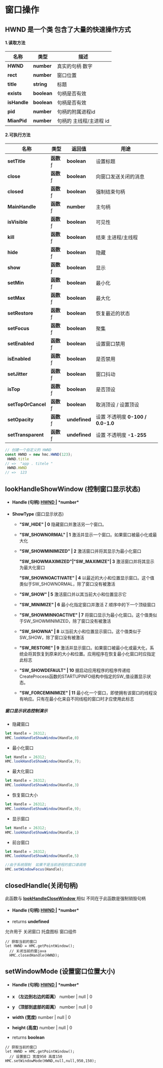 # 窗口操作

## HWND 是一个类 包含了大量的快速操作方式

#### 1.读取方法

| **名称**     | 类型        | 描述                    |
| ------------ | ----------- | ----------------------- |
| **HWND**     | **number**  | 真实的句柄 数字         |
| **rect**     | **number**  | 窗口位置                |
| **title**    | **string**  | 标题                    |
| **exists**   | **boolean** | 句柄是否有效            |
| **isHandle** | **boolean** | 句柄是否有效            |
| **pid**      | **number**  | 句柄的附属进程id        |
| **MianPid**  | **number**  | 句柄的 主线程/主进程 id |

#### 2.可执行方法

| 名称               | 类型              | 返回值        | 用途                              |
| ------------------ | ----------------- | ------------- | --------------------------------- |
| **setTitle**       | **函数** ƒ | **boolean**   | 设置标题                          |
| **close**          | **函数** ƒ | **boolean**   | 向窗口发送关闭的消息              |
| **closed**         | **函数** ƒ | **boolean**   | 强制结束句柄                      |
| **MainHandle**     | **函数** ƒ | **number**    | 主句柄                            |
| **isVisible**      | **函数** ƒ | **boolean**   | 可见性                            |
| **kill**           | **函数** ƒ | **boolean**   | 结束 主进程/主线程                |
| **hide**           | **函数** ƒ | **boolean**   | 隐藏                              |
| **show**           | **函数** ƒ | **boolean**   | 显示                              |
| **setMin**         | **函数** ƒ | **boolean**   | 最小化                            |
| **setMax**         | **函数** ƒ | **boolean**   | 最大化                            |
| **setRestore**     | **函数** ƒ | **boolean**   | 恢复最近的状态                    |
| **setFocus**       | **函数** ƒ | **boolean**   | 聚集                              |
| **setEnabled**     | **函数** ƒ | **boolean**   | 设置窗口禁用                      |
| **isEnabled**      | **函数** ƒ | **boolean**   | 是否禁用                          |
| **setJitter**      | **函数** ƒ | **boolean**   | 窗口抖动                          |
| **isTop**          | **函数** ƒ | **boolean**   | 是否顶设                          |
| **setTopOrCancel** | **函数** ƒ | **boolean**   | 取消顶设 / 设置顶设               |
| **setOpacity**     | **函数** ƒ | **undefined** | 设置 不透明度 **0-100 / 0.0-1.0** |
| **setTransparent** | **函数** ƒ | **undefined** | 设置 不透明度 **-1**-**255**      |



```javascript
// 创建一个自定义的 HWND
const HWND = new hmc.HWND(123);
 HWND.title
// =>  "app . titele "
 HWND.HWND
// =>  123

```

## lookHandleShowWindow   (控制窗口显示状态)

- #### Handle  (句柄)   [**HWND**]()[ ]()| ***number\***  

- **ShowType** (窗口显示状态)

  - **"SW_HIDE" |  0**   隐藏窗口并激活另一个窗口。

  - **"SW_SHOWNORMAL" |  1**     激活并显示一个窗口。如果窗口被最小化或最大化

  - **"SW_SHOWMINIMIZED" |  2**  激活窗口并将其显示为最小化窗口

    **"SW_SHOWMAXIMIZED"|"SW_MAXIMIZE"|  3**   激活窗口并将其显示为最大化窗口

    **"SW_SHOWNOACTIVATE" |  4**   以最近的大小和位置显示窗口。这个值类似于SW_SHOWNORMAL，除了窗口没有被激活

  - **"SW_SHOW" | 5**   激活窗口并以其当前大小和位置显示它

  - **"SW_MINIMIZE" |  6**   最小化指定窗口并激活 Z 顺序中的下一个顶级窗口

  - **"SW_SHOWMINNOACTIVE" |  7**    将窗口显示为最小化窗口。这个值类似于SW_SHOWMINIMIZED，除了窗口没有被激活

  - **"SW_SHOWNA" | 8**   以当前大小和位置显示窗口。这个值类似于SW_SHOW，除了窗口没有被激活

  - **"SW_RESTORE" |  9**   激活并显示窗口。如果窗口被最小化或最大化，系统会将其恢复到原来的大小和位置。应用程序在恢复最小化窗口时应指定此标志

  - **"SW_SHOWDEFAULT" |  10**   据启动应用程序的程序传递给CreateProcess函数的STARTUPINFO结构中指定的SW_值设置显示状态。

  - **"SW_FORCEMINIMIZE" |  11**  最小化一个窗口，即使拥有该窗口的线程没有响应。只有在最小化来自不同线程的窗口时才应使用此标志

##### 窗口显示状态控制演示

- 隐藏窗口

```javascript
let Handle = 26312;
HMC.lookHandleShowWindow(Handle,0)
```
- 最小化窗口
```javascript
let Handle = 26312;
HMC.lookHandleShowWindow(Handle,7);
```
- 最大化窗口
```javascript
let Handle = 26312;
HMC.lookHandleShowWindow(Handle,3)
```
- 恢复窗口大小
```javascript
let Handle = 26312;
HMC.lookHandleShowWindow(Handle,9);
```
- 显示窗口
```javascript
let Handle = 26312;
HMC.lookHandleShowWindow(Handle,1)
```
- 前台窗口
```javascript
let Handle = 26312;
HMC.lookHandleShowWindow(Handle,5)

//由于系统限制  如果不是当前进程的窗口请调用
HMC.setWindowFocus(Handle);
```

## closedHandle(关闭句柄)

此函数与 [**lookHandleCloseWindow** ]()相似 不同在于此函数是强制销毁句柄

- #### Handle  (句柄)    [**HWND**]()[ ]()| ***number\*** 

- returns  **undefined**

 允许用于  关闭窗口  托盘图标 窗口组件

```
// 获取当前的窗口
let HWND = HMC.getPointWindow();
  // 关闭当前的窗java
  HMC.closedHandle(HWND);
```

## setWindowMode (设置窗口位置大小)

- #### Handle  (句柄)    [**HWND**]()[ ]()| ***number\*** 

- **x （左边到右边的距离）** number | null | 0

- **y  （顶部到底部的距离）**  number | null | 0

- **width (宽度)**  number | null | 0

- **height  (高度)**  number | null | 0

- returns  **boolean**

```
// 获取当前的窗口
let HWND = HMC.getPointWindow();
  // 设置窗口 宽度950 高度150
HMC.setWindowMode(HWND,null,null,950,150);
```

